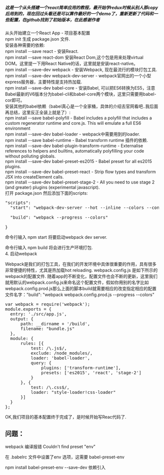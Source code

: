 <h5>这是一个从头搭建一个react简单应用的教程，最开始学redux时候从别人那copy后用到的，现在回过头看还是可以算作最好的一个demo了，重新更新了代码和一些配置，在github找到了初始版本，在此感谢作者</h5>

从头开始建立一个React App - 项目基本配置 <br />
npm init 生成 package.json 文件.<br />
安装各种需要的依赖:<br />
npm install --save react - 安装React.<br />
npm install --save react-dom 安装React Dom,这个包是用来处理virtual DOM。这里提一下用React Native的话，这里就是安装react-native。<br />
npm install --save-dev webpack - 安装Webpack, 现在最流行的模块打包工具.<br />
npm install --save-dev webpack-dev-server - webpack官网出的一个小型express服务器，主要特性是支持热加载.<br />
npm install --save-dev babel-core - 安装Babel, 可以把ES6转换为ES5，注意Babel最新的V6版本分为babel-cli和babel-core两个模块，这里只需要用babel-cor即可。<br />
安装其他的babel依赖（babel真心是一个全家桶，具体的介绍去官网看吧..我后面再总结，这里反正全装上就是了）:<br />
npm install --save babel-polyfill - Babel includes a polyfill that includes a custom regenerator runtime and core.js. This will emulate a full ES6 environment<br />
npm install --save-dev babel-loader - webpack中需要用到的loader.<br />
npm install --save babel-runtime - Babel transform runtime 插件的依赖.<br />
npm install --save-dev babel-plugin-transform-runtime - Externalise references to helpers and builtins, automatically polyfilling your code without polluting globals.<br />
npm install --save-dev babel-preset-es2015 - Babel preset for all es2015 plugins.<br />
npm install --save-dev babel-preset-react - Strip flow types and transform JSX into createElement calls.<br />
npm install --save-dev babel-preset-stage-2 - All you need to use stage 2 (and greater) plugins (experimental javascript).<br />
打开 package.json 然后添加下面的scripts:
<pre>"scripts": 
  "start": "webpack-dev-server --hot --inline --colors --content-base ./build",<br />
  "build": "webpack --progress --colors"<br />
}</pre>
命令行输入 npm start 将要启动webpack dev server.<br />

命令行输入 npm build 将会进行生产环境打包.<br />
4. 启动webpack<br />

Webpack是我们的打包工具，在我们的开发环境中具体很重要的作用，具有很多非常便捷的特性，尤其是热加载hot reloading. webpack.config.js 是如下所示的webpack的配置文件. 随着app的不断变化，配置文件也会不断的更新，这里我们就用默认的webpack.config.js来命名这个配置文件，假如你用别的名字比如webpack.config.prod.js那么上面的脚本build就需要相应的改变指定相应的配置文件名字："build": "webpack webpack.config.prod.js --progress --colors"

<pre>
var webpack = require('webpack');
module.exports = {
  entry: './src/app.js',
  output: {
      path: __dirname + '/build',
      filename: "bundle.js"
  },
  module: {
      rules: [{
          test: /\.js$/,
          exclude: /node_modules/,
          loader: 'babel-loader',
          query: {
              plugins: ['transform-runtime'],
              presets: ['es2015', 'react', 'stage-2']
          }
      }, {
          test: /\.css$/,
          loader: "style-loader!css-loader"
      }]
  }
};
</pre>
OK,我们项目的基本配置终于完成了，是时候开始写Reac代码了.



<h2>问题：</h2>
webpack 编译报错 Couldn't find preset "env"

在 .babelrc 文件中设置了env 选项，这需要 babel-preset-env  

npm install babel-preset-env --save-dev 依赖引入

